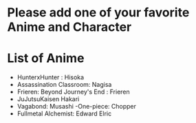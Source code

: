 # Please add one of your favorite Anime and Character

# List of Anime
- HunterxHunter : Hisoka
- Assassination Classroom: Nagisa
- Frieren: Beyond Journey's End : Frieren
- JuJutsuKaisen Hakari
- Vagabond: Musashi
-One-piece: Chopper
- Fullmetal Alchemist: Edward Elric
